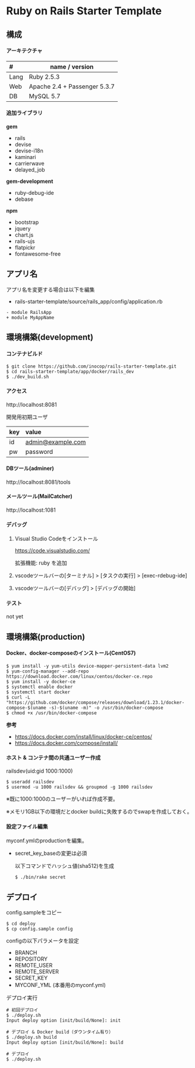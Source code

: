# Ruby on Rails Starter Template

## 構成

#### アーキテクチャ
|#    |name / version|
|:----|--------------|
|Lang |Ruby 2.5.3    |
|Web  |Apache 2.4 + Passenger 5.3.7|
|DB   |MySQL 5.7     |


#### 追加ライブラリ

**gem**
- rails
- devise
- devise-i18n
- kaminari
- carrierwave
- delayed_job

**gem-development**
- ruby-debug-ide
- debase

**npm**
- bootstrap
- jquery
- chart.js
- rails-ujs
- flatpickr
- fontawesome-free


## アプリ名

アプリ名を変更する場合は以下を編集
- rails-starter-template/source/rails_app/config/application.rb
```
- module RailsApp
+ module MyAppName
```

## 環境構築(development)

#### コンテナビルド

```
$ git clone https://github.com/inocop/rails-starter-template.git
$ cd rails-starter-template/app/docker/rails_dev
$ ./dev_build.sh
```

#### アクセス

http://localhost:8081


開発用初期ユーザ

|key |value|
|:---|:----|
|id  |admin@example.com|
|pw  |password|


#### DBツール(adminer)

http://localhost:8081/tools

#### メールツール(MailCatcher)

http://localhost:1081


#### デバッグ

1. Visual Studio Codeをインストール

    https://code.visualstudio.com/

    拡張機能: ruby を追加

1. vscodeツールバーの[ターミナル] > [タスクの実行] > [exec-rdebug-ide]
1. vscodeツールバーの[デバッグ] > [デバッグの開始]


#### テスト

not yet


## 環境構築(production)

#### Docker、docker-composeのインストール(CentOS7)
```
$ yum install -y yum-utils device-mapper-persistent-data lvm2
$ yum-config-manager --add-repo https://download.docker.com/linux/centos/docker-ce.repo
$ yum install -y docker-ce
$ systemctl enable docker
$ systemctl start docker
$ curl -L "https://github.com/docker/compose/releases/download/1.23.1/docker-compose-$(uname -s)-$(uname -m)" -o /usr/bin/docker-compose
$ chmod +x /usr/bin/docker-compose
```

**参考**
* https://docs.docker.com/install/linux/docker-ce/centos/
* https://docs.docker.com/compose/install/


#### ホスト & コンテナ間の共通ユーザー作成

railsdev(uid:gid 1000:1000)
```
$ useradd railsdev
$ usermod -u 1000 railsdev && groupmod -g 1000 railsdev
```

※既に1000:1000のユーザーがいれば作成不要。

※メモリ1GB以下の環境だとdocker buildに失敗するのでswapを作成しておく。


#### 設定ファイル編集

myconf.ymlのproductionを編集。

* secret_key_baseの変更は必須

  以下コマンドでハッシュ値(sha512)を生成
  ```
  $ ./bin/rake secret
  ```


## デプロイ

config.sampleをコピー
```
$ cd deploy
$ cp config.sample config
```

configの以下パラメータを設定
* BRANCH
* REPOSITORY
* REMOTE_USER
* REMOTE_SERVER
* SECRET_KEY
* MYCONF_YML (本番用のmyconf.yml)


デプロイ実行
```
# 初回デプロイ
$ ./deploy.sh
Input deploy option [init/build/None]: init

# デプロイ & Docker build（ダウンタイム有り）
$ ./deploy.sh build
Input deploy option [init/build/None]: build

# デプロイ
$ ./deploy.sh
```
